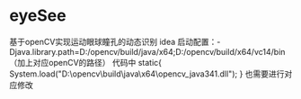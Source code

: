# eyeSee
基于openCV实现运动眼球瞳孔的动态识别
idea 启动配置：-Djava.library.path=D:/opencv/build/java/x64;D:/opencv/build/x64/vc14/bin（加上对应openCV的路径）
代码中    static{ System.load("D:\\opencv\\build\\java\\x64\\opencv_java341.dll"); } 也需要进行对应修改
